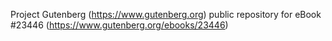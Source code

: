 Project Gutenberg (https://www.gutenberg.org) public repository for eBook #23446 (https://www.gutenberg.org/ebooks/23446)
